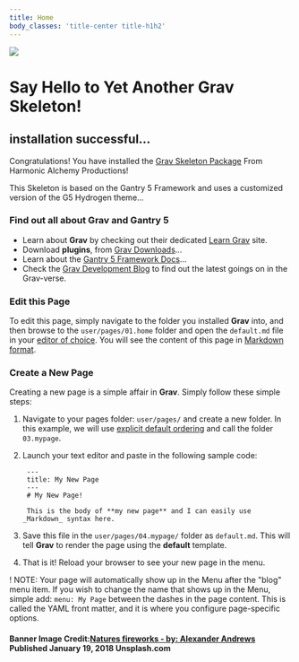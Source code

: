 ```yaml
---
title: Home
body_classes: 'title-center title-h1h2'
---
```


![](Alexander-Andrews-natures-fireworks.jpg)
# Say Hello to Yet Another Grav Skeleton!
## installation successful...

Congratulations! You have installed the [Grav Skeleton Package](https://github.com/harmonicalchemy/grav-base) From Harmonic Alchemy Productions!

This Skeleton is based on the Gantry 5 Framework and uses a customized version of the G5 Hydrogen theme...

### Find out all about Grav and Gantry 5

* Learn about **Grav** by checking out their dedicated [Learn Grav](http://learn.getgrav.org) site.
* Download **plugins**, from [Grav Downloads](http://getgrav.org/downloads)...
* Learn about the [Gantry 5 Framework Docs](http://docs.gantry.org/)...
* Check the [Grav Development Blog](http://getgrav.org/blog) to find out the latest goings on in the Grav-verse.


### Edit this Page

To edit this page, simply navigate to the folder you installed **Grav** into, and then browse to the `user/pages/01.home` folder and open the `default.md` file in your [editor of choice](http://learn.getgrav.org/basics/requirements).  You will see the content of this page in [Markdown format](http://learn.getgrav.org/content/markdown).

### Create a New Page

Creating a new page is a simple affair in **Grav**.  Simply follow these simple steps:

1. Navigate to your pages folder: `user/pages/` and create a new folder.  In this example, we will use [explicit default ordering](http://learn.getgrav.org/content/content-pages) and call the folder `03.mypage`.
2. Launch your text editor and paste in the following sample code:

        ---
        title: My New Page
        ---
        # My New Page!

        This is the body of **my new page** and I can easily use _Markdown_ syntax here.

3. Save this file in the `user/pages/04.mypage/` folder as `default.md`. This will tell **Grav** to render the page using the **default** template.
4. That is it! Reload your browser to see your new page in the menu.

! NOTE: Your page will automatically show up in the Menu after the "blog" menu item. If you wish to change the name that shows up in the Menu, simple add: `menu: My Page` between the dashes in the page content. This is called the YAML front matter, and it is where you configure page-specific options.

#### Banner Image Credit:[Natures fireworks -  by: Alexander Andrews](https://unsplash.com/photos/eNoeWZkO7Zc) Published January 19, 2018 Unsplash.com